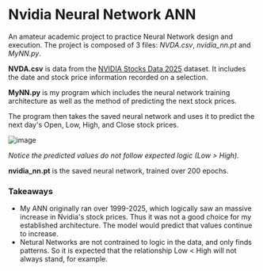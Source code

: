 # Nvidia Neural Network ANN
An amateur academic project to practice Neural Network design and execution. The project is composed of 3 files: _NVDA.csv_, _nvidia_nn.pt_ and _MyNN.py_.

**NVDA.csv** is data from the [NVIDIA Stocks Data 2025](https://www.kaggle.com/datasets/meharshanali/nvidia-stocks-data-2025) dataset. It includes the date and stock price information recorded on a selection.

**MyNN.py** is my program which includes the neural network training architecture as well as the method of predicting the next stock prices.

The program then takes the saved neural network and uses it to predict the next day's Open, Low, High, and Close stock prices.

![image](https://github.com/user-attachments/assets/495b8676-7299-49f5-a61b-eafc74ff874c)

_Notice the predicted values do not follow expected logic (Low > High)._

**nvidia_nn.pt** is the saved neural network, trained over 200 epochs.

### Takeaways
- My ANN originally ran over 1999-2025, which logically saw an massive increase in Nvidia's stock prices. Thus it was not a good choice for my established architecture. The model would predict that values continue to increase.
- Netural Networks are not contrained to logic in the data, and only finds patterns. So it is expected that the relationship Low < High will not always stand, for example.
